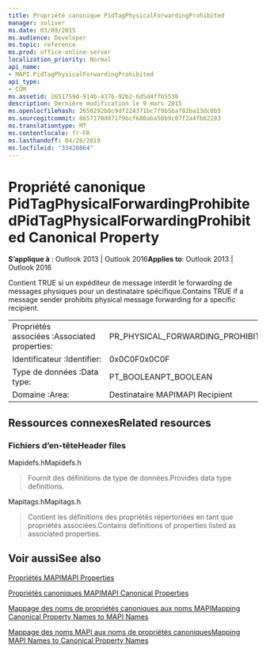 ```yaml
---
title: Propriété canonique PidTagPhysicalForwardingProhibited
manager: soliver
ms.date: 03/09/2015
ms.audience: Developer
ms.topic: reference
ms.prod: office-online-server
localization_priority: Normal
api_name:
- MAPI.PidTagPhysicalForwardingProhibited
api_type:
- COM
ms.assetid: 2651759d-914b-4376-92b2-6d5d4ffb5530
description: Dernière modification le 9 mars 2015
ms.openlocfilehash: 2650292b0c9df224371bc7f9b5baf82ba13dc0b5
ms.sourcegitcommit: 8657170d071f9bcf680aba50b9c07f2a4fb82283
ms.translationtype: MT
ms.contentlocale: fr-FR
ms.lasthandoff: 04/28/2019
ms.locfileid: "33428864"
---
```

# <a name="pidtagphysicalforwardingprohibited-canonical-property"></a><span data-ttu-id="c27bb-103">Propriété canonique PidTagPhysicalForwardingProhibited</span><span class="sxs-lookup"><span data-stu-id="c27bb-103">PidTagPhysicalForwardingProhibited Canonical Property</span></span>

  
  
<span data-ttu-id="c27bb-104">**S’applique à** : Outlook 2013 | Outlook 2016</span><span class="sxs-lookup"><span data-stu-id="c27bb-104">**Applies to**: Outlook 2013 | Outlook 2016</span></span> 
  
<span data-ttu-id="c27bb-105">Contient TRUE si un expéditeur de message interdit le forwarding de messages physiques pour un destinataire spécifique.</span><span class="sxs-lookup"><span data-stu-id="c27bb-105">Contains TRUE if a message sender prohibits physical message forwarding for a specific recipient.</span></span>
  
|||
|:-----|:-----|
|<span data-ttu-id="c27bb-106">Propriétés associées :</span><span class="sxs-lookup"><span data-stu-id="c27bb-106">Associated properties:</span></span>  <br/> |<span data-ttu-id="c27bb-107">PR_PHYSICAL_FORWARDING_PROHIBITED</span><span class="sxs-lookup"><span data-stu-id="c27bb-107">PR_PHYSICAL_FORWARDING_PROHIBITED</span></span>  <br/> |
|<span data-ttu-id="c27bb-108">Identificateur :</span><span class="sxs-lookup"><span data-stu-id="c27bb-108">Identifier:</span></span>  <br/> |<span data-ttu-id="c27bb-109">0x0C0F</span><span class="sxs-lookup"><span data-stu-id="c27bb-109">0x0C0F</span></span>  <br/> |
|<span data-ttu-id="c27bb-110">Type de données :</span><span class="sxs-lookup"><span data-stu-id="c27bb-110">Data type:</span></span>  <br/> |<span data-ttu-id="c27bb-111">PT_BOOLEAN</span><span class="sxs-lookup"><span data-stu-id="c27bb-111">PT_BOOLEAN</span></span>  <br/> |
|<span data-ttu-id="c27bb-112">Domaine :</span><span class="sxs-lookup"><span data-stu-id="c27bb-112">Area:</span></span>  <br/> |<span data-ttu-id="c27bb-113">Destinataire MAPI</span><span class="sxs-lookup"><span data-stu-id="c27bb-113">MAPI Recipient</span></span>  <br/> |
   
## <a name="related-resources"></a><span data-ttu-id="c27bb-114">Ressources connexes</span><span class="sxs-lookup"><span data-stu-id="c27bb-114">Related resources</span></span>

### <a name="header-files"></a><span data-ttu-id="c27bb-115">Fichiers d’en-tête</span><span class="sxs-lookup"><span data-stu-id="c27bb-115">Header files</span></span>

<span data-ttu-id="c27bb-116">Mapidefs.h</span><span class="sxs-lookup"><span data-stu-id="c27bb-116">Mapidefs.h</span></span>
  
> <span data-ttu-id="c27bb-117">Fournit des définitions de type de données.</span><span class="sxs-lookup"><span data-stu-id="c27bb-117">Provides data type definitions.</span></span>
    
<span data-ttu-id="c27bb-118">Mapitags.h</span><span class="sxs-lookup"><span data-stu-id="c27bb-118">Mapitags.h</span></span>
  
> <span data-ttu-id="c27bb-119">Contient les définitions des propriétés répertoriées en tant que propriétés associées.</span><span class="sxs-lookup"><span data-stu-id="c27bb-119">Contains definitions of properties listed as associated properties.</span></span>
    
## <a name="see-also"></a><span data-ttu-id="c27bb-120">Voir aussi</span><span class="sxs-lookup"><span data-stu-id="c27bb-120">See also</span></span>



[<span data-ttu-id="c27bb-121">Propriétés MAPI</span><span class="sxs-lookup"><span data-stu-id="c27bb-121">MAPI Properties</span></span>](mapi-properties.md)
  
[<span data-ttu-id="c27bb-122">Propriétés canoniques MAPI</span><span class="sxs-lookup"><span data-stu-id="c27bb-122">MAPI Canonical Properties</span></span>](mapi-canonical-properties.md)
  
[<span data-ttu-id="c27bb-123">Mappage des noms de propriétés canoniques aux noms MAPI</span><span class="sxs-lookup"><span data-stu-id="c27bb-123">Mapping Canonical Property Names to MAPI Names</span></span>](mapping-canonical-property-names-to-mapi-names.md)
  
[<span data-ttu-id="c27bb-124">Mappage des noms MAPI aux noms de propriétés canoniques</span><span class="sxs-lookup"><span data-stu-id="c27bb-124">Mapping MAPI Names to Canonical Property Names</span></span>](mapping-mapi-names-to-canonical-property-names.md)

